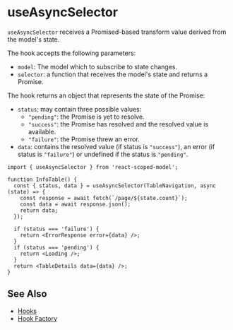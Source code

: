 # useAsyncSelector

`useAsyncSelector` receives a Promised-based transform value derived from the model's state.  

The hook accepts the following parameters:
- `model`: The model which to subscribe to state changes.
- `selector`: a function that receives the model's state and returns a Promise.

The hook returns an object that represents the state of the Promise:
- `status`: may contain three possible values:
  - `"pending"`: the Promise is yet to resolve.
  - `"success"`: the Promise has resolved and the resolved value is available.
  - `"failure"`: the Promise threw an error.
- `data`: contains the resolved value (if status is `"success"`), an error (if status is `"failure"`) or undefined if the status is `"pending"`.

```tsx
import { useAsyncSelector } from 'react-scoped-model';

function InfoTable() {
  const { status, data } = useAsyncSelector(TableNavigation, async (state) => {
    const response = await fetch(`/page/${state.count}`);
    const data = await response.json();
    return data;
  });

  if (status === 'failure') {
    return <ErrorResponse error={data} />;
  }
  if (status === 'pending') {
    return <Loading />;
  }
  return <TableDetails data={data} />;
}
```

## See Also
- [Hooks](/packages/react-scoped-model/hooks/README.md)
- [Hook Factory](/packages/react-scoped-model/docs/hook-factory.md)